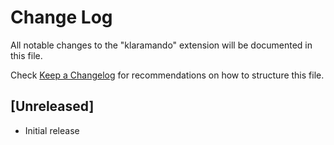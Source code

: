 # Change Log

All notable changes to the "klaramando" extension will be documented in this file.

Check [Keep a Changelog](http://keepachangelog.com/) for recommendations on how to structure this file.

## [Unreleased]

- Initial release

